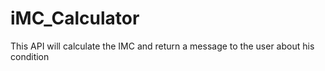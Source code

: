 # iMC_Calculator
This API will calculate the IMC and return a message to the user about his condition
